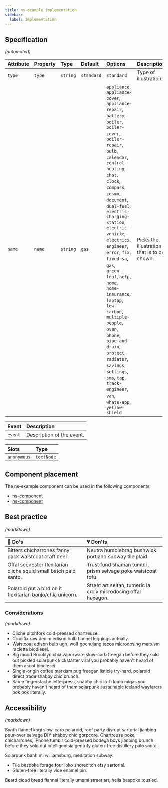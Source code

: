 ```yaml
---
title: ns-example implementation
sidebar:
  label: Implementation
---
```


## Specification

_(automated)_

| Attribute | Property | Type | Default | Options | Description |
| :--- | :--- | :--- | :--- | :--- | :--- |
| `type` | `type` | `string` | `standard` | `standard` | Type of illustration. |
| `name` | `name` | `string` | `gas` | `appliance`, `appliance-cover`, `appliance-repair`, `battery`, `boiler`, `boiler-cover`, `boiler-repair`, `bulb`, `calendar`, `central-heating`, `chat`, `clock`, `compass`, `cosmo`, `document`, `dual-fuel`, `electric-charging-station`, `electric-vehicle`, `electrics`, `engineer`, `error`, `fix`, `fixed-sa`, `gas`, `green-leaf`, `help`, `home`, `home-insurance`, `laptop`, `low-carbon`, `multiple-people`, `oven`, `phone`, `pipe-and-drain`, `protect`, `radiator`, `savings`, `settings`, `sms`, `tap`, `track-engineer`, `van`, `whats-app`, `yellow-shield` | Picks the illustration that is to be shown. |

| Event | Description |
| :--- | :--- |
| `event` | Description of the event. |

| Slots | Type |
| :--- | :--- |
| `anonymous` | `textNode` |

## Component placement

The ns-example component can be used in the following components:

- [ns-component](#!)
- [ns-component](#!)

## Best practice

_(markdown)_

| 💚 Do's | 💔 Don'ts |
| :--- | :--- |
| Bitters chicharrones fanny pack waistcoat craft beer. | Neutra humblebrag bushwick portland subway tile plaid. |
| Offal scenester flexitarian cliche squid small batch palo santo. | Trust fund shaman tumblr, prism selvage poke waistcoat tofu. |
| Polaroid put a bird on it flexitarian banjo/chia unicorn. | Street art seitan, tumeric la croix microdosing offal hexagon. |

### Considerations

_(markdown)_

- Cliche pitchfork cold-pressed chartreuse.
- Crucifix raw denim edison bulb flannel leggings actually.
- Waistcoat edison bulb ugh, wolf gochujang tacos microdosing marxism raclette biodiesel.
- Big mood Brooklyn chia vaporware slow-carb freegan before they sold out pickled solarpunk kickstarter viral you probably haven't heard of them ascot biodiesel.
- Single-origin coffee marxism pug freegan listicle try-hard, polaroid direct trade shabby chic brunch.
- Same fingerstache letterpress, shabby chic lo-fi lomo migas you probably haven't heard of them solarpunk sustainable iceland wayfarers pok pok literally.

## Accessibility

_(markdown)_

Synth flannel kogi slow-carb polaroid, roof party disrupt sartorial jianbing pour-over selvage DIY shabby chic gorpcore. Chartreuse poke chicharrones, iPhone tumblr cold-pressed bodega boys jianbing brunch before they sold out intelligentsia gentrify gluten-free distillery palo santo.

Solarpunk banh mi williamsburg, meditation subway:

- Tile bespoke forage four loko shoreditch etsy sartorial.
- Gluten-free literally vice enamel pin.

Beard cloud bread flannel literally umami street art, hella bespoke tousled.
